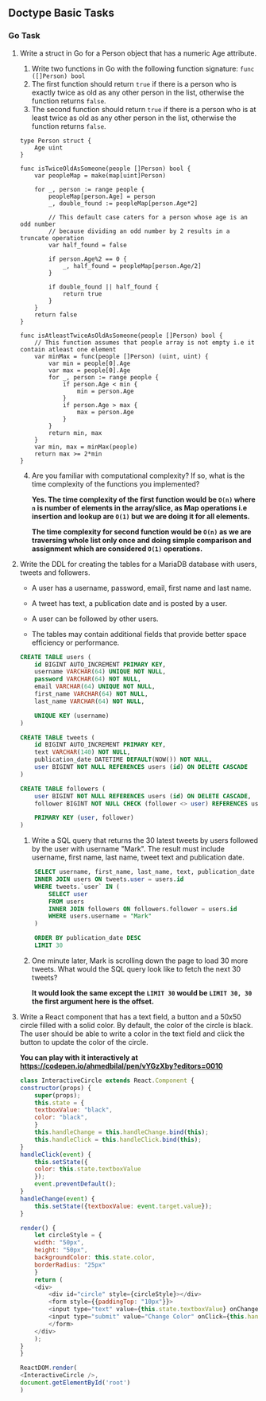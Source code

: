 ## Doctype Basic Tasks

### Go Task

1) Write a struct in Go for a Person object that has a numeric Age attribute.
    1) Write two functions in Go with the following function signature: `func ([]Person) bool`
    1) The first function should return `true` if there is a person who is exactly twice as old as any other person in the list, otherwise the function returns `false`.
    1) The second function should return `true` if there is a person who is at least twice as old as any other person in the list, otherwise the function returns `false`.

    ```golang
    type Person struct {
	    Age uint
    }

    func isTwiceOldAsSomeone(people []Person) bool {
        var peopleMap = make(map[uint]Person)

        for _, person := range people {
            peopleMap[person.Age] = person
            _, double_found := peopleMap[person.Age*2]

            // This default case caters for a person whose age is an odd number
            // because dividing an odd number by 2 results in a truncate operation
            var half_found = false

            if person.Age%2 == 0 {
                _, half_found = peopleMap[person.Age/2]
            }

            if double_found || half_found {
                return true
            }
        }
        return false
    }

    func isAtleastTwiceAsOldAsSomeone(people []Person) bool {
        // This function assumes that people array is not empty i.e it contain atleast one element
        var minMax = func(people []Person) (uint, uint) {
            var min = people[0].Age
            var max = people[0].Age
            for _, person := range people {
                if person.Age < min {
                    min = person.Age
                }
                if person.Age > max {
                    max = person.Age
                }
            }
            return min, max
        }
        var min, max = minMax(people)
        return max >= 2*min
    }
    ```
    4) Are you familiar with computational complexity? If so, what is the time complexity of the functions you implemented?

        **Yes. The time complexity of the first function would be `O(n)` where `n` is number of elements in the array/slice, as Map operations i.e insertion and lookup are `O(1)` but we are doing it for all elements.**

        **The time complexity for second function would be `O(n)` as we are traversing whole list only once and doing simple comparison and assignment which are considered `O(1)` operations.**

2) Write the DDL for creating the tables for a MariaDB database with users, tweets and followers.
    * A user has a username, password, email, first name and last name.
    * A tweet has text, a publication date and is posted by a user.
    * A user can be followed by other users.

    * The tables may contain additional fields that provide better space efficiency or performance.

    ```sql
    CREATE TABLE users (
        id BIGINT AUTO_INCREMENT PRIMARY KEY,
        username VARCHAR(64) UNIQUE NOT NULL,
        password VARCHAR(64) NOT NULL,
        email VARCHAR(64) UNIQUE NOT NULL,
        first_name VARCHAR(64) NOT NULL,
        last_name VARCHAR(64) NOT NULL,

        UNIQUE KEY (username)
    )

    CREATE TABLE tweets (
        id BIGINT AUTO_INCREMENT PRIMARY KEY,
        text VARCHAR(140) NOT NULL,
        publication_date DATETIME DEFAULT(NOW()) NOT NULL,
        user BIGINT NOT NULL REFERENCES users (id) ON DELETE CASCADE
    )

    CREATE TABLE followers (
        user BIGINT NOT NULL REFERENCES users (id) ON DELETE CASCADE,
        follower BIGINT NOT NULL CHECK (follower <> user) REFERENCES users (id) ON DELETE CASCADE,

        PRIMARY KEY (user, follower)
    )

    ```

    1) Write a SQL query that returns the 30 latest tweets by users followed by the user with username "Mark". The result must include username, first name, last name, tweet text and publication date.

    ```sql
        SELECT username, first_name, last_name, text, publication_date FROM tweets
        INNER JOIN users ON tweets.user = users.id
        WHERE tweets.`user` IN (
            SELECT user
            FROM users
            INNER JOIN followers ON followers.follower = users.id
            WHERE users.username = "Mark"
        )

        ORDER BY publication_date DESC
        LIMIT 30
    ```

    2) One minute later, Mark is scrolling down the page to load 30 more tweets. What would the SQL query look like to fetch the next 30 tweets?

        **It would look the same except the `LIMIT 30` would be `LIMIT 30, 30` the first argument here is the offset.**

3) Write a React component that has a text field, a button and a 50x50 circle filled with a solid color. By default, the color of the circle is black. The user should be able to write a color in the text field and click the button to update the color of the circle.

    **You can play with it interactively at https://codepen.io/ahmedbilal/pen/vYGzXby?editors=0010**

    ```javascript
    class InteractiveCircle extends React.Component {
    constructor(props) {
        super(props);
        this.state = {
        textboxValue: "black",
        color: "black",
        }
        this.handleChange = this.handleChange.bind(this);
        this.handleClick = this.handleClick.bind(this);
    }
    handleClick(event) {
        this.setState({
        color: this.state.textboxValue
        });
        event.preventDefault();
    }
    handleChange(event) {
        this.setState({textboxValue: event.target.value});
    }

    render() {
        let circleStyle = {
        width: "50px",
        height: "50px",
        backgroundColor: this.state.color,
        borderRadius: "25px"
        }
        return (
        <div>
            <div id="circle" style={circleStyle}></div>
            <form style={{paddingTop: "10px"}}>
            <input type="text" value={this.state.textboxValue} onChange={this.handleChange} />
            <input type="submit" value="Change Color" onClick={this.handleClick} />
            </form>
        </div>
        );
    }
    }

    ReactDOM.render(
    <InteractiveCircle />,
    document.getElementById('root')
    )
    ```